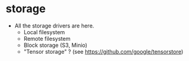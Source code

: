 # storage

* All the storage drivers are here.
    * Local filesystem
    * Remote filesystem
    * Block storage (S3, Minio)
    * "Tensor storage" ? (see https://github.com/google/tensorstore) 